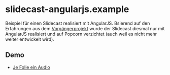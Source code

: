 # slidecast-angularjs.example
Beispiel für einen Slidecast realisiert mit AngularJS. Bsierend auf den Erfahrungen aus dem [Vorgängerprojekt](https://github.com/FunThomas424242/slidecast-popcorn.example) wurde der Slidecast diesmal nur mit AngularJS realisiert und auf Popcorn verzichtet (auch weil es nicht mehr weiter entwickelt wird).

## Demo

* [Je Folie ein Audio](https://funthomas424242.github.io/slidecast-angularjs.example/demo/EinAudioJeFolie.html)

